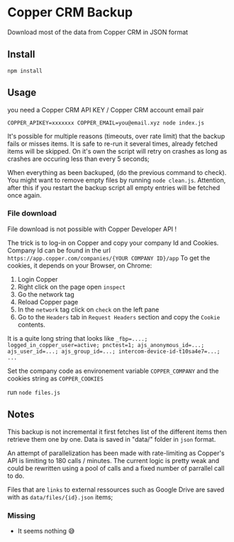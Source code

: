 # Copper CRM Backup 

Download most of the data from Copper CRM in JSON format

## Install 

`npm install`

## Usage 

you need a Copper CRM API KEY  / Copper CRM account email pair

`COPPER_APIKEY=xxxxxxx COPPER_EMAIL=you@email.xyz node index.js`

It's possible for multiple reasons (timeouts, over rate limit) that the backup fails or misses items. 
It is safe to re-run it several times, already fetched items will be skipped.
On it's own the script will retry on crashes as long as crashes are occuring less than every 5 seconds;

When everything as been backuped, (do the previous command to check). 
You might want to remove empty files by running `node clean.js`. 
Attention, after this if you restart the backup script all empty entries will be fetched once again.

### File download 

File download is not possible with Copper Developer API !

The trick is to log-in on Copper and copy your company Id and Cookies. 
Company Id can be found in the url `https://app.copper.com/companies/{YOUR COMPANY ID}/app`
To get the cookies, it depends on your Browser, on Chrome:
1. Login Copper 
2. Right click on the page open `inspect` 
3. Go the network tag 
4. Reload Copper page 
5. In the `network` tag click on `check` on the left pane
6. Go to the `Headers` tab in `Request Headers` section and copy the `Cookie` contents. 

It is a quite long string that looks like 
`_fbp=....; logged_in_copper_user=active; pnctest=1; ajs_anonymous_id=...; ajs_user_id=...; ajs_group_id=...; intercom-device-id-t10sa4e7=...; ...`

Set the company code as environement variable `COPPER_COMPANY` and the cookies string as `COPPER_COOKIES` 

run `node files.js`

## Notes 

This backup is not incremental it first fetches list of the different items then retrieve them one by one. 
Data is saved in "data/" folder in `json` format.

An attempt of parallelization has been made with rate-limiting as Copper's API is limiting to 180 calls / minutes.
The current logic is pretty weak and could be rewritten using a pool of calls and a fixed number of parrallel call to do.

Files that are `links` to external ressources such as Google Drive are saved with as `data/files/{id}.json` items; 

### Missing 
- It seems nothing 😅
